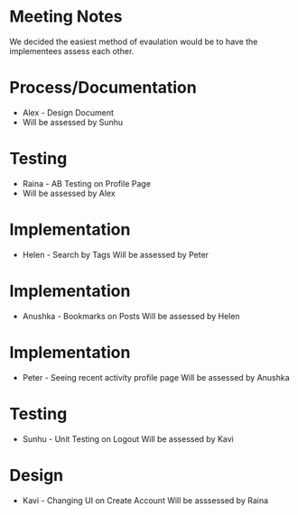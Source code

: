 # Meeting Notes
We decided the easiest method of evaulation would be to have the implementees assess each other.

# Process/Documentation
- Alex - Design Document
- Will be assessed by Sunhu

# Testing
- Raina - AB Testing on Profile Page
- Will be assessed by Alex

# Implementation
- Helen - Search by Tags 
Will be assessed by Peter

# Implementation 
- Anushka - Bookmarks on Posts
Will be assessed by Helen

# Implementation
- Peter - Seeing recent activity profile page
Will be assessed by Anushka

# Testing
- Sunhu - Unit Testing on Logout
Will be assessed by Kavi

# Design
- Kavi - Changing UI on Create Account
Will be asssessed by Raina
